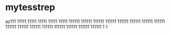 # mytesstrep
az111
11111
11111
11111
11111
11111
111111
111111
111111
111111
111111
111111
111111
111111
111111
111111
111111
111111
111111
111111
111111
111111
1
1
